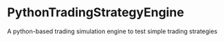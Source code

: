 # PythonTradingStrategyEngine
A python-based trading simulation engine to test simple trading strategies
